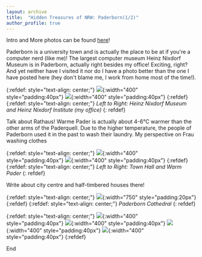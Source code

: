 ```yaml
---
layout: archive
title:  "Hidden Treasures of NRW: Paderborn(1/2)"
author_profile: true
---
```

Intro and More photos can be found [here](http://mugdhak30.github.io/photos_of_paderborn/)! 

Paderborn is a university town and is actually the place to be at if you're a computer nerd (like me)! The largest computer museum Heinz Nixdorf Museum is in Paderborn, actually right besides my office! Exciting, right? And yet neither have I visited it nor do I have a photo better than the one I have posted here (hey don't blame me, I work from home most of the time!). 

{:refdef: style="text-align: center;"}
![](/images/Paderborn2_11.jpg){:width="400" style="padding:40px"}
![](/images/Paderborn2_12.jpg){:width="400" style="padding:40px"}
{:refdef}
{:refdef: style="text-align: center;"}
*Left to Right: Heinz Nixdorf Museum and Heinz Nixdorf Institute (my office)*
{: refdef}

Talk about Rathaus! Warme Pader is actually about 4-6°C warmer than the other arms of the Paderquell. Due to the higher temperature, the people of Paderborn used it in the past to wash their laundry. My perspective on Frau washing clothes

{:refdef: style="text-align: center;"}
![](/images/Paderborn2_5.jpg){:width="400" style="padding:40px"}
![](/images/Paderbornextra10.jpg){:width="400" style="padding:40px"}
{:refdef}
{:refdef: style="text-align: center;"}
*Left to Right: Town Hall and Warm Pader*
{: refdef}

Write about city centre and half-timbered houses there!

{:refdef: style="text-align: center;"}
![](/images/Paderborn2_4.jpg){:width="750" style="padding:20px"}
{:refdef}
{:refdef: style="text-align: center;"}
*Paderborn Cathedral*
{: refdef}

{:refdef: style="text-align: center;"}
![](/images/Paderborn2_7.jpg){:width="400" style="padding:40px"}
![](/images/Paderborn2_8.jpg){:width="400" style="padding:40px"}
![](/images/Paderborn2_9.jpg){:width="400" style="padding:40px"}
![](/images/Paderborn2_10.jpg){:width="400" style="padding:40px"}
{:refdef}

End